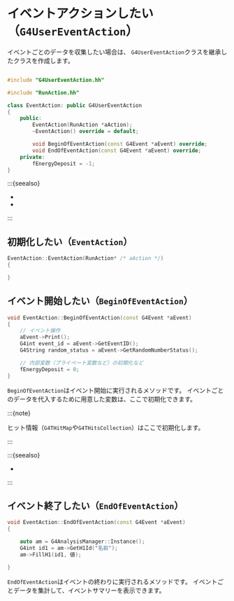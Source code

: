 # イベントアクションしたい（``G4UserEventAction``）

イベントごとのデータを収集したい場合は、
``G4UserEventAction``クラスを継承したクラスを作成します。

```cpp

#include "G4UserEventAction.hh"

#include "RunAction.hh"

class EventAction: public G4UserEventAction
{
    public:
        EventAction(RunAction *aAction);
        ~EventAction() override = default;

        void BeginOfEventAction(const G4Event *aEvent) override;
        void EndOfEventAction(const G4Event *aEvent) override;
    private:
        fEnergyDeposit = -1;
}
```

:::{seealso}

- [](./geant4-event.md)
- [](./geant4-analysismanager.md)

:::


## 初期化したい（``EventAction``）

```cpp
EventAction::EventAction(RunAction* /* aAction */)
{

}
```

## イベント開始したい（``BeginOfEventAction``）

```cpp
void EventAction::BeginOfEventAction(const G4Event *aEvent)
{
    // イベント操作
    aEvent->Print();
    G4int event_id = aEvent->GetEventID();
    G4String random_status = aEvent->GetRandomNumberStatus();

    // 内部変数（プライベート変数など）の初期化など
    fEnergyDeposit = 0;
}
```

``BeginOfEventAction``はイベント開始に実行されるメソッドです。
イベントごとのデータを代入するために用意した変数は、ここで初期化できます。

:::{note}

ヒット情報（``G4THitMap``や``G4THitsCollection``）はここで初期化します。

:::

:::{seealso}

- [](./geant4-event.md)

:::


## イベント終了したい（``EndOfEventAction``）

```cpp
void EventAction::EndOfEventAction(const G4Event *aEvent)
{

    auto am = G4AnalysisManager::Instance();
    G4int id1 = am->GetH1Id("名前");
    am->FillH1(id1, 値);

}
```

``EndOfEventAction``はイベントの終わりに実行されるメソッドです。
イベントごとデータを集計して、イベントサマリーを表示できます。
